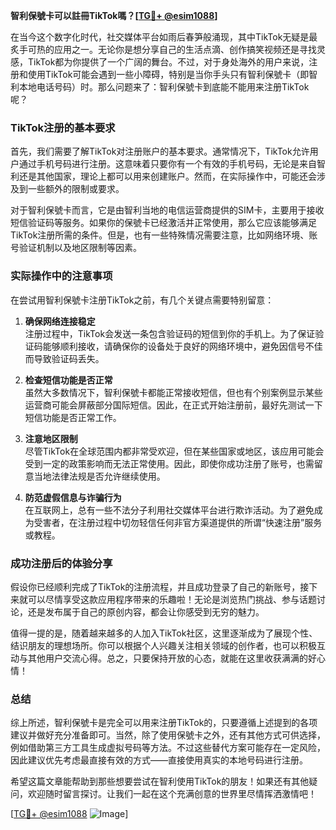 **智利保號卡可以註冊TikTok嗎？[[TG💪+ @esim1088](https://t.me/s/esim1088)]**

在当今这个数字化时代，社交媒体平台如雨后春笋般涌现，其中TikTok无疑是最炙手可热的应用之一。无论你是想分享自己的生活点滴、创作搞笑视频还是寻找灵感，TikTok都为你提供了一个广阔的舞台。不过，对于身处海外的用户来说，注册和使用TikTok可能会遇到一些小障碍，特别是当你手头只有智利保號卡（即智利本地电话号码）时。那么问题来了：智利保號卡到底能不能用来注册TikTok呢？

### TikTok注册的基本要求

首先，我们需要了解TikTok对注册账户的基本要求。通常情况下，TikTok允许用户通过手机号码进行注册。这意味着只要你有一个有效的手机号码，无论是来自智利还是其他国家，理论上都可以用来创建账户。然而，在实际操作中，可能还会涉及到一些额外的限制或要求。

对于智利保號卡而言，它是由智利当地的电信运营商提供的SIM卡，主要用于接收短信验证码等服务。如果你的保號卡已经激活并正常使用，那么它应该能够满足TikTok注册所需的条件。但是，也有一些特殊情况需要注意，比如网络环境、账号验证机制以及地区限制等因素。

### 实际操作中的注意事项

在尝试用智利保號卡注册TikTok之前，有几个关键点需要特别留意：

1. **确保网络连接稳定**  
   注册过程中，TikTok会发送一条包含验证码的短信到你的手机上。为了保证验证码能够顺利接收，请确保你的设备处于良好的网络环境中，避免因信号不佳而导致验证码丢失。

2. **检查短信功能是否正常**  
   虽然大多数情况下，智利保號卡都能正常接收短信，但也有个别案例显示某些运营商可能会屏蔽部分国际短信。因此，在正式开始注册前，最好先测试一下短信功能是否正常工作。

3. **注意地区限制**  
   尽管TikTok在全球范围内都非常受欢迎，但在某些国家或地区，该应用可能会受到一定的政策影响而无法正常使用。因此，即使你成功注册了账号，也需留意当地法律法规是否允许继续使用。

4. **防范虚假信息与诈骗行为**  
   在互联网上，总有一些不法分子利用社交媒体平台进行欺诈活动。为了避免成为受害者，在注册过程中切勿轻信任何非官方渠道提供的所谓“快速注册”服务或教程。

### 成功注册后的体验分享

假设你已经顺利完成了TikTok的注册流程，并且成功登录了自己的新账号，接下来就可以尽情享受这款应用程序带来的乐趣啦！无论是浏览热门挑战、参与话题讨论，还是发布属于自己的原创内容，都会让你感受到无穷的魅力。

值得一提的是，随着越来越多的人加入TikTok社区，这里逐渐成为了展现个性、结识朋友的理想场所。你可以根据个人兴趣关注相关领域的创作者，也可以积极互动与其他用户交流心得。总之，只要保持开放的心态，就能在这里收获满满的好心情！

### 总结

综上所述，智利保號卡是完全可以用来注册TikTok的，只要遵循上述提到的各项建议并做好充分准备即可。当然，除了使用保號卡之外，还有其他方式可供选择，例如借助第三方工具生成虚拟号码等方法。不过这些替代方案可能存在一定风险，因此建议优先考虑最直接有效的方式——直接使用真实的本地号码进行注册。

希望这篇文章能帮助到那些想要尝试在智利使用TikTok的朋友！如果还有其他疑问，欢迎随时留言探讨。让我们一起在这个充满创意的世界里尽情挥洒激情吧！

[[TG💪+ @esim1088](https://t.me/s/esim1088) ![Image](https://i.postimg.cc/4NQfJmqS/Snipaste-2025-05-13-00-14-12.png)]